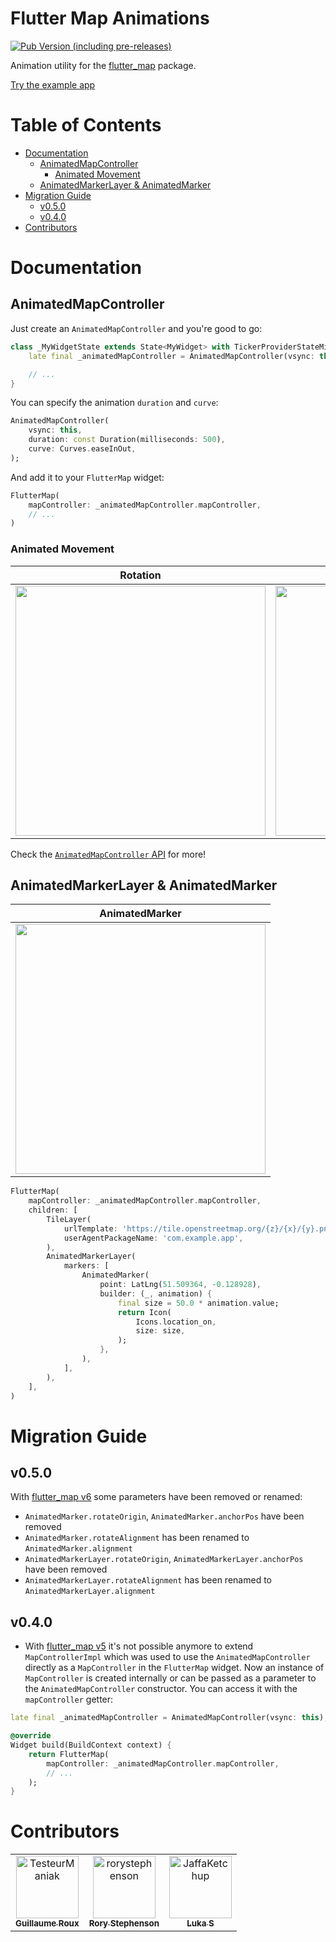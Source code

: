 # Flutter Map Animations

[![Pub Version (including pre-releases)](https://img.shields.io/pub/v/flutter_map_animations?include_prereleases)][pub-package]

Animation utility for the [flutter_map][pub-flutter-map] package.

[Try the example app][example]

# Table of Contents

- [Documentation](#documentation)
    - [AnimatedMapController](#animatedmapcontroller)
        - [Animated Movement](#animated-movement)
    - [AnimatedMarkerLayer & AnimatedMarker](#animatedmarkerlayer--animatedmarker)
- [Migration Guide](#migration-guide)
    - [v0.5.0](#v050)
    - [v0.4.0](#v040)
- [Contributors](#contributors)

# Documentation

## AnimatedMapController

Just create an `AnimatedMapController` and you're good to go:

```dart
class _MyWidgetState extends State<MyWidget> with TickerProviderStateMixin {
    late final _animatedMapController = AnimatedMapController(vsync: this);

    // ...
}
```

You can specify the animation `duration` and `curve`:

```dart
AnimatedMapController(
    vsync: this,
    duration: const Duration(milliseconds: 500),
    curve: Curves.easeInOut,
);
```

And add it to your `FlutterMap` widget:

```dart
FlutterMap(
    mapController: _animatedMapController.mapController,
    // ...
)
```

### Animated Movement

| Rotation | Zoom | Center on point |
| ----- | ----- | ----- |
| <img src="https://github.com/TesteurManiak/flutter_map_animations/blob/main/gifs/rotate.gif?raw=true" height="400"> | <img src="https://github.com/TesteurManiak/flutter_map_animations/blob/main/gifs/zoom.gif?raw=true" height="400"> | <img src="https://github.com/TesteurManiak/flutter_map_animations/blob/main/gifs/center-on-point.gif?raw=true" height="400"> |

Check the [`AnimatedMapController` API][animated-map-controller] for more!

## AnimatedMarkerLayer & AnimatedMarker

| AnimatedMarker |
| ----- |
| <img src="https://raw.githubusercontent.com/TesteurManiak/flutter_map_animations/main/gifs/animated-marker.gif" height="400"> |

```dart
FlutterMap(
    mapController: _animatedMapController.mapController,
    children: [
        TileLayer(
            urlTemplate: 'https://tile.openstreetmap.org/{z}/{x}/{y}.png',
            userAgentPackageName: 'com.example.app',
        ),
        AnimatedMarkerLayer(
            markers: [
                AnimatedMarker(
                    point: LatLng(51.509364, -0.128928),
                    builder: (_, animation) {
                        final size = 50.0 * animation.value;
                        return Icon(
                            Icons.location_on,
                            size: size,
                        );
                    },
                ),
            ],
        ),
    ],
)
```

# Migration Guide

## v0.5.0

With [flutter_map v6][flutter-map-v6] some parameters have been removed or renamed:

* `AnimatedMarker.rotateOrigin`, `AnimatedMarker.anchorPos` have been removed
* `AnimatedMarker.rotateAlignment` has been renamed to `AnimatedMarker.alignment`
* `AnimatedMarkerLayer.rotateOrigin`, `AnimatedMarkerLayer.anchorPos` have been removed
* `AnimatedMarkerLayer.rotateAlignment` has been renamed to `AnimatedMarkerLayer.alignment`

## v0.4.0

* With [flutter_map v5][flutter-map-v5] it's not possible anymore to extend `MapControllerImpl` which was used to use the `AnimatedMapController` directly as a `MapController` in the `FlutterMap` widget. Now an instance of `MapController` is created internally or can be passed as a parameter to the `AnimatedMapController` constructor. You can access it with the `mapController` getter:

```dart
late final _animatedMapController = AnimatedMapController(vsync: this);

@override
Widget build(BuildContext context) {
    return FlutterMap(
        mapController: _animatedMapController.mapController,
        // ...
    );
}
```

# Contributors

<!-- readme: contributors -start -->
<table>
<tr>
    <td align="center">
        <a href="https://github.com/TesteurManiak">
            <img src="https://avatars.githubusercontent.com/u/14369698?v=4" width="100;" alt="TesteurManiak"/>
            <br />
            <sub><b>Guillaume Roux</b></sub>
        </a>
    </td>
    <td align="center">
        <a href="https://github.com/rorystephenson">
            <img src="https://avatars.githubusercontent.com/u/3683599?v=4" width="100;" alt="rorystephenson"/>
            <br />
            <sub><b>Rory Stephenson</b></sub>
        </a>
    </td>
    <td align="center">
        <a href="https://github.com/JaffaKetchup">
            <img src="https://avatars.githubusercontent.com/u/58115698?v=4" width="100;" alt="JaffaKetchup"/>
            <br />
            <sub><b>Luka S</b></sub>
        </a>
    </td></tr>
</table>
<!-- readme: contributors -end -->

[pub-package]: https://pub.dev/packages/flutter_map_animations
[pub-flutter-map]: https://pub.dev/packages/flutter_map
[example]: https://testeurmaniak.github.io/flutter_map_animations/#/
[animated-map-controller]: https://pub.dev/documentation/flutter_map_animations/latest/flutter_map_animations/AnimatedMapController-class.html
[flutter-map-v6]: https://pub.dev/packages/flutter_map/changelog#600---20231009
[flutter-map-v5]: https://pub.dev/packages/flutter_map/changelog#500---20230604